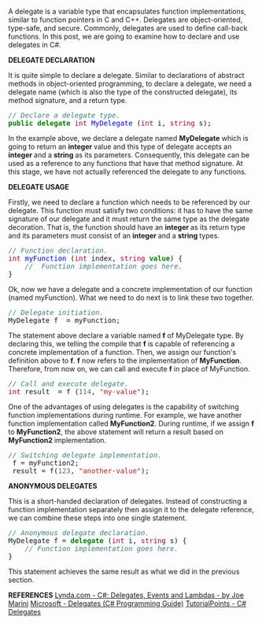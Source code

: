 <style>
.hll { background-color: #ffffcc }
.c { color: #408080; font-style: italic } /* Comment */
.err { border: 1px solid #FF0000 } /* Error */
.k { color: #008000; font-weight: bold } /* Keyword */
.o { color: #666666 } /* Operator */
.ch { color: #408080; font-style: italic } /* Comment.Hashbang */
.cm { color: #408080; font-style: italic } /* Comment.Multiline */
.cp { color: #BC7A00 } /* Comment.Preproc */
.cpf { color: #408080; font-style: italic } /* Comment.PreprocFile */
.c1 { color: #408080; font-style: italic } /* Comment.Single */
.cs { color: #408080; font-style: italic } /* Comment.Special */
.gd { color: #A00000 } /* Generic.Deleted */
.ge { font-style: italic } /* Generic.Emph */
.gr { color: #FF0000 } /* Generic.Error */
.gh { color: #000080; font-weight: bold } /* Generic.Heading */
.gi { color: #00A000 } /* Generic.Inserted */
.go { color: #888888 } /* Generic.Output */
.gp { color: #000080; font-weight: bold } /* Generic.Prompt */
.gs { font-weight: bold } /* Generic.Strong */
.gu { color: #800080; font-weight: bold } /* Generic.Subheading */
.gt { color: #0044DD } /* Generic.Traceback */
.kc { color: #008000; font-weight: bold } /* Keyword.Constant */
.kd { color: #008000; font-weight: bold } /* Keyword.Declaration */
.kn { color: #008000; font-weight: bold } /* Keyword.Namespace */
.kp { color: #008000 } /* Keyword.Pseudo */
.kr { color: #008000; font-weight: bold } /* Keyword.Reserved */
.kt { color: #B00040 } /* Keyword.Type */
.m { color: #666666 } /* Literal.Number */
.s { color: #BA2121 } /* Literal.String */
.na { color: #7D9029 } /* Name.Attribute */
.nb { color: #008000 } /* Name.Builtin */
.nc { color: #0000FF; font-weight: bold } /* Name.Class */
.no { color: #880000 } /* Name.Constant */
.nd { color: #AA22FF } /* Name.Decorator */
.ni { color: #999999; font-weight: bold } /* Name.Entity */
.ne { color: #D2413A; font-weight: bold } /* Name.Exception */
.nf { color: #0000FF } /* Name.Function */
.nl { color: #A0A000 } /* Name.Label */
.nn { color: #0000FF; font-weight: bold } /* Name.Namespace */
.nt { color: #008000; font-weight: bold } /* Name.Tag */
.nv { color: #19177C } /* Name.Variable */
.ow { color: #AA22FF; font-weight: bold } /* Operator.Word */
.w { color: #bbbbbb } /* Text.Whitespace */
.mb { color: #666666 } /* Literal.Number.Bin */
.mf { color: #666666 } /* Literal.Number.Float */
.mh { color: #666666 } /* Literal.Number.Hex */
.mi { color: #666666 } /* Literal.Number.Integer */
.mo { color: #666666 } /* Literal.Number.Oct */
.sa { color: #BA2121 } /* Literal.String.Affix */
.sb { color: #BA2121 } /* Literal.String.Backtick */
.sc { color: #BA2121 } /* Literal.String.Char */
.dl { color: #BA2121 } /* Literal.String.Delimiter */
.sd { color: #BA2121; font-style: italic } /* Literal.String.Doc */
.s2 { color: #BA2121 } /* Literal.String.Double */
.se { color: #BB6622; font-weight: bold } /* Literal.String.Escape */
.sh { color: #BA2121 } /* Literal.String.Heredoc */
.si { color: #BB6688; font-weight: bold } /* Literal.String.Interpol */
.sx { color: #008000 } /* Literal.String.Other */
.sr { color: #BB6688 } /* Literal.String.Regex */
.s1 { color: #BA2121 } /* Literal.String.Single */
.ss { color: #19177C } /* Literal.String.Symbol */
.bp { color: #008000 } /* Name.Builtin.Pseudo */
.fm { color: #0000FF } /* Name.Function.Magic */
.vc { color: #19177C } /* Name.Variable.Class */
.vg { color: #19177C } /* Name.Variable.Global */
.vi { color: #19177C } /* Name.Variable.Instance */
.vm { color: #19177C } /* Name.Variable.Magic */
.il { color: #666666 } /* Literal.Number.Integer.Long */

</style>
A delegate is a variable type that encapsulates function implementations, similar to function pointers in C and C++. Delegates are object-oriented, type-safe, and secure. Commonly, delegates are used to define call-back functions. In this post, we are going to examine how to declare and use delegates in C#.

<!--more-->

<strong>DELEGATE DECLARATION</strong>

It is quite simple to declare a delegate. Similar to declarations of abstract methods in object-oriented programming, to declare a delegate, we need a delegate name (which is also the type of the constructed delegate), its method signature, and a return type.

<div class="highlight"><pre><span></span><span class="c1">// Declare a delegate type.</span>
<span class="k">public</span> <span class="k">delegate</span> <span class="kt">int</span> <span class="nf">MyDelegate</span> <span class="p">(</span><span class="kt">int</span> <span class="n">i</span><span class="p">,</span> <span class="kt">string</span> <span class="n">s</span><span class="p">);</span>
</pre></div>


In the example above, we declare a delegate named <strong>MyDelegate</strong> which is going to return an <strong>integer </strong>value and this type of delegate accepts an <strong>integer </strong>and a <strong>string </strong>as its parameters. Consequently, this delegate can be used as a reference to any functions that have that method signature. At this stage, we have not actually referenced the delegate to any functions.

<strong>DELEGATE USAGE</strong>

Firstly, we need to declare a function which needs to be referenced by our delegate. This function must satisfy two conditions: it has to have the same signature of our delegate and it must return the same type as the delegate decoration. That is, the function should have an <strong>integer </strong>as its return type and its parameters must consist of an <strong>integer </strong>and a <strong>string </strong>types.

<div class="highlight"><pre><span></span><span class="c1">// Function declaration.</span>
<span class="kt">int</span> <span class="nf">myFunction</span> <span class="p">(</span><span class="kt">int</span> <span class="n">index</span><span class="p">,</span> <span class="kt">string</span> <span class="k">value</span><span class="p">)</span> <span class="p">{</span>
	<span class="c1">//  Function implementation goes here.</span>
<span class="p">}</span>
</pre></div>

Ok, now we have a delegate and a concrete implementation of our function (named myFunction). What we need to do next is to link these two together.

<div class="highlight"><pre><span></span><span class="c1">// Delegate initiation.</span>
<span class="n">MyDelegate</span> <span class="n">f</span>  <span class="p">=</span> <span class="n">myFunction</span><span class="p">;</span>
</pre></div>

The statement above declare a variable named <strong>f</strong> of MyDelegate type. By declaring this, we telling the compile that <strong>f</strong> is capable of referencing a concrete implementation of a function. Then, we assign our function's definition above to <strong>f</strong>. <strong>f</strong> now refers to the implementation of <strong>MyFunction</strong>. Therefore, from now on, we can call and execute <strong>f</strong> in place of MyFunction.

<div class="highlight"><pre><span></span><span class="c1">// Call and execute delegate.</span>
<span class="kt">int</span> <span class="n">result</span>  <span class="p">=</span> <span class="n">f</span> <span class="p">(</span><span class="m">114</span><span class="p">,</span> <span class="s">&quot;my-value&quot;</span><span class="p">);</span>
</pre></div>

One of the advantages of using delegates is the capability of switching function implementations during runtime. For example, we have another function implementation called <strong>MyFunction2</strong>. During runtime, if we assign <strong>f</strong> to <strong>MyFunction2</strong>, the above statement will return a result based on <strong>MyFunction2 </strong>implementation.

<div class="highlight"><pre><span></span><span class="c1">// Switching delegate implementation.</span>
 <span class="n">f</span> <span class="p">=</span> <span class="n">myFunction2</span><span class="p">;</span>
 <span class="n">result</span> <span class="p">=</span> <span class="n">f</span><span class="p">(</span><span class="m">123</span><span class="p">,</span> <span class="s">&quot;another-value&quot;</span><span class="p">);</span>
</pre></div>

<strong>ANONYMOUS DELEGATES</strong>

This is a short-handed declaration of delegates. Instead of constructing a function implementation separately then assign it to the delegate reference, we can combine these steps into one single statement.

<div class="highlight"><pre><span></span><span class="c1">// Anonymous delegate declaration.</span>
<span class="n">MyDelegate</span> <span class="n">f</span> <span class="p">=</span> <span class="k">delegate</span> <span class="p">(</span><span class="kt">int</span> <span class="n">i</span><span class="p">,</span> <span class="kt">string</span> <span class="n">s</span><span class="p">)</span> <span class="p">{</span>
	<span class="c1">// Function implementation goes here.</span>
<span class="p">}</span>
</pre></div>

This statement achieves the same result as what we did in the previous section.

<strong>REFERENCES</strong>
<a href="https://www.lynda.com/C-tutorials/C-Delegates-Events-Lambdas/370499-2.html">Lynda.com - C#: Delegates, Events and Lambdas - by Joe Marini</a>
<a href="https://docs.microsoft.com/en-us/dotnet/csharp/programming-guide/delegates/">Microsoft - Delegates (C# Programming Guide)</a>
<a href="https://www.tutorialspoint.com/csharp/csharp_delegates.htm">TutorialPoints - C# Delegates</a>

